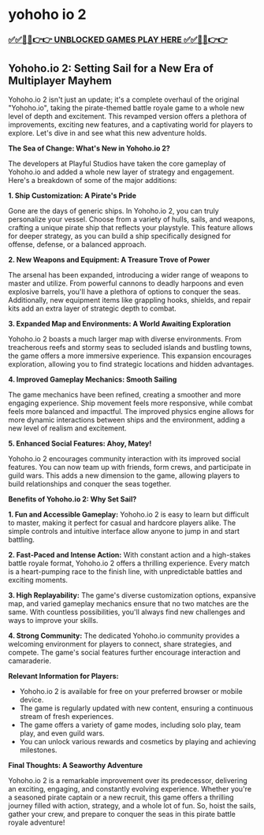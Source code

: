 # yohoho io 2

### [✅✅🔴🔴👉👉 UNBLOCKED GAMES PLAY HERE ✅✅🔴🔴👉👉](https://topstoryindia.com)

## Yohoho.io 2: Setting Sail for a New Era of Multiplayer Mayhem

Yohoho.io 2 isn't just an update; it's a complete overhaul of the original "Yohoho.io", taking the pirate-themed battle royale game to a whole new level of depth and excitement.  This revamped version offers a plethora of improvements, exciting new features, and a captivating world for players to explore.  Let's dive in and see what this new adventure holds.

**The Sea of Change:  What's New in Yohoho.io 2?**

The developers at Playful Studios have taken the core gameplay of Yohoho.io and added a whole new layer of strategy and engagement. Here's a breakdown of some of the major additions:

**1.  Ship Customization:  A Pirate's Pride**

Gone are the days of generic ships. In Yohoho.io 2, you can truly personalize your vessel. Choose from a variety of hulls, sails, and weapons, crafting a unique pirate ship that reflects your playstyle. This feature allows for deeper strategy, as you can build a ship specifically designed for offense, defense, or a balanced approach.

**2.  New Weapons and Equipment:  A Treasure Trove of Power**

The arsenal has been expanded, introducing a wider range of weapons to master and utilize. From powerful cannons to deadly harpoons and even explosive barrels, you'll have a plethora of options to conquer the seas. Additionally, new equipment items like grappling hooks, shields, and repair kits add an extra layer of strategic depth to combat.

**3.  Expanded Map and Environments:  A World Awaiting Exploration**

Yohoho.io 2 boasts a much larger map with diverse environments. From treacherous reefs and stormy seas to secluded islands and bustling towns, the game offers a more immersive experience. This expansion encourages exploration, allowing you to find strategic locations and hidden advantages.

**4.  Improved Gameplay Mechanics:  Smooth Sailing**

The game mechanics have been refined, creating a smoother and more engaging experience.  Ship movement feels more responsive, while combat feels more balanced and impactful.  The improved physics engine allows for more dynamic interactions between ships and the environment, adding a new level of realism and excitement.

**5.  Enhanced Social Features:  Ahoy, Matey!**

Yohoho.io 2 encourages community interaction with its improved social features.  You can now team up with friends, form crews, and participate in guild wars. This adds a new dimension to the game, allowing players to build relationships and conquer the seas together.

**Benefits of Yohoho.io 2:  Why Set Sail?**

**1.  Fun and Accessible Gameplay:** Yohoho.io 2 is easy to learn but difficult to master, making it perfect for casual and hardcore players alike. The simple controls and intuitive interface allow anyone to jump in and start battling. 

**2.  Fast-Paced and Intense Action:**  With constant action and a high-stakes battle royale format, Yohoho.io 2 offers a thrilling experience. Every match is a heart-pumping race to the finish line, with unpredictable battles and exciting moments.

**3.  High Replayability:**  The game's diverse customization options, expansive map, and varied gameplay mechanics ensure that no two matches are the same. With countless possibilities, you'll always find new challenges and ways to improve your skills.

**4.  Strong Community:**  The dedicated Yohoho.io community provides a welcoming environment for players to connect, share strategies, and compete.  The game's social features further encourage interaction and camaraderie.

**Relevant Information for Players:**

* Yohoho.io 2 is available for free on your preferred browser or mobile device.
* The game is regularly updated with new content, ensuring a continuous stream of fresh experiences.
* The game offers a variety of game modes, including solo play, team play, and even guild wars.
* You can unlock various rewards and cosmetics by playing and achieving milestones.

**Final Thoughts:  A Seaworthy Adventure**

Yohoho.io 2 is a remarkable improvement over its predecessor, delivering an exciting, engaging, and constantly evolving experience.  Whether you're a seasoned pirate captain or a new recruit, this game offers a thrilling journey filled with action, strategy, and a whole lot of fun.  So, hoist the sails, gather your crew, and prepare to conquer the seas in this pirate battle royale adventure!
